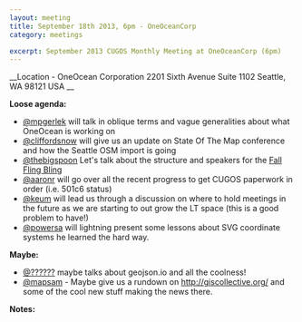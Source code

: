 ```yaml
---
layout: meeting
title: September 18th 2013, 6pm - OneOceanCorp
category: meetings

excerpt: September 2013 CUGOS Monthly Meeting at OneOceanCorp (6pm)
---
```


__Location -  OneOcean Corporation 2201 Sixth Avenue Suite 1102 Seattle, WA 98121 USA __ 

__Loose agenda:__

- [@mpgerlek](https://github.com/mpgerlek) will talk in oblique terms and vague generalities about what OneOcean is working on
- [@cliffordsnow](https://github.com/cliffordsnow) will give us an update on State Of The Map conference and how the Seattle OSM import is going
- [@thebigspoon](https://github.com/thebigspoon) Let's talk about the structure and speakers for the [Fall Fling Bling](http://cugos.org/events/2013/10/16/fall-fling/)
- [@aaronr](https://github.com/aaronr) will go over all the recent progress to get CUGOS paperwork in order (i.e. 501c6 status)
- [@keum](https://github.com/keum) will lead us through a discussion on where to hold meetings in the future as we are starting to out grow the LT space (this is a good problem to have!)
- [@powersa](https://github.com/powersa) will lightning present some lessons about SVG coordinate systems he learned the hard way.

__Maybe:__

- [@??????](https://github.com/) maybe talks about geojson.io and all the coolness!
- [@mapsam](https://github.com/svmatthews) - Maybe give us a rundown on http://giscollective.org/ and some of the cool new stuff making the news there.

__Notes:__
